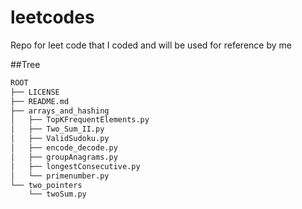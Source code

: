 # leetcodes
Repo for leet code that I coded and will be used for reference by me

##Tree
```bash
ROOT
├── LICENSE
├── README.md
├── arrays_and_hashing
│   ├── TopKFrequentElements.py
│   ├── Two_Sum_II.py
│   ├── ValidSudoku.py
│   ├── encode_decode.py
│   ├── groupAnagrams.py
│   ├── longestConsecutive.py
│   └── primenumber.py
└── two_pointers
    └── twoSum.py
```